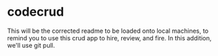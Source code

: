 # codecrud
This will be the corrected readme to be loaded onto local machines, to remind you to use this crud app to hire, review, and fire.
In this addition, we'll use git pull.
